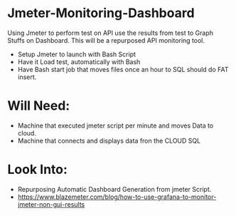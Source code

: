 # Jmeter-Monitoring-Dashboard
Using Jmeter to perform test on API use the results from test to Graph Stuffs on Dashboard. This will be a repurposed API monitoring tool.

- Setup Jmeter to launch with Bash Script
- Have it Load test, automatically with Bash
- Have Bash start job that moves files once an hour to SQL should do FAT insert.


# Will Need:
- Machine that executed jmeter script per minute and moves Data to cloud.
- Machine that connects and displays data fron the CLOUD SQL


# Look Into:
- Repurposing Automatic Dashboard Generation from jmeter Script.
- https://www.blazemeter.com/blog/how-to-use-grafana-to-monitor-jmeter-non-gui-results

